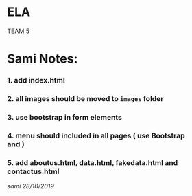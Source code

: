 # ELA
TEAM 5


# Sami Notes:
### 1. add index.html
### 2. all images should be moved to `images` folder
### 3. use bootstrap in form elements
### 4. menu should included in all pages ( use Bootstrap <nav> and <navbar> )
### 5. add aboutus.html, data.html, fakedata.html and contactus.html
_sami 28/10/2019_